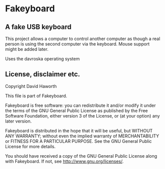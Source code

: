# Fakeyboard

## A fake USB keyboard

This project allows a computer to control another computer as though a real person is
using the second computer via the keyboard. Mouse support might be added later.

Uses the davroska operating system

## License, disclaimer etc.

Copyright David Haworth

This file is part of Fakeyboard.

Fakeyboard is free software: you can redistribute it and/or modify
it under the terms of the GNU General Public License as published by
the Free Software Foundation, either version 3 of the License, or
(at your option) any later version.

Fakeyboard is distributed in the hope that it will be useful,
but WITHOUT ANY WARRANTY; without even the implied warranty of
MERCHANTABILITY or FITNESS FOR A PARTICULAR PURPOSE.  See the
GNU General Public License for more details.

You should have received a copy of the GNU General Public License
along with Fakeyboard.  If not, see <http://www.gnu.org/licenses/>.
